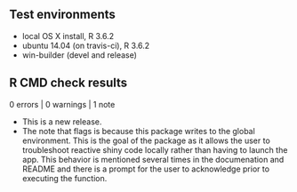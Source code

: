 ## Test environments
* local OS X install, R 3.6.2
* ubuntu 14.04 (on travis-ci), R 3.6.2
* win-builder (devel and release)

## R CMD check results

0 errors | 0 warnings | 1 note

* This is a new release.
* The note that flags is because this package writes to the global environment. This is the goal of the package as it allows the user to troubleshoot reactive shiny code locally rather than having to launch the app. This behavior is mentioned several times in the documenation and README and there is a prompt for the user to acknowledge prior to executing the function.
